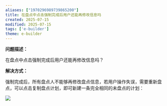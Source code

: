 ```yaml
---
aliases: ["1970296989739865200"]
title: 在盘点中点击强制完成后用户还能再修改信息吗
created: 2025-07-15
modified: 2025-07-15
tags: ['e-builder']
theme: e-builder
---
```


**问题描述：**

在盘点中点击强制完成后用户还能再修改信息吗？

**解决方式：**

强制完成后，所有盘点人不能够再修改盘点信息，若用户操作失误，需要重新盘点，可以点击复制盘点计划，即可新建一条完全相同的未盘点的计划：

![](be71b092e1724f949d5a001843e276c6.jpg)